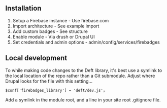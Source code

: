
## Installation

1. Setup a Firebase instance - Use firebase.com
1. Import architecture - See example import
1. Add custom badges - See structure
1. Enable module - Via drush or Drupal UI
1. Set credentials and admin options - admin/config/services/firebadges

## Local development

To while making code changes to the Deft library, it's best use a symlink to
the local location of the repo rather than a Git submodule. Adjust where Drupal
looks for the file with this setting...

`$conf['firebadges_library'] = 'deft/dev.js';`

Add a symlink in the module root, and a line in your site root .gitignore file.
